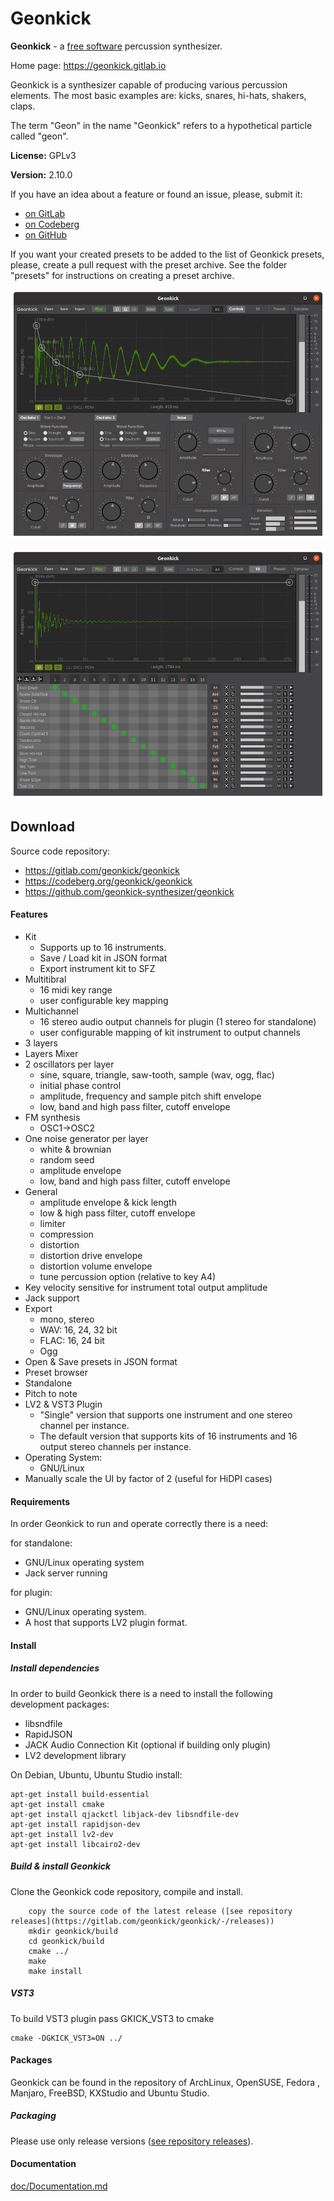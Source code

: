 # Geonkick

**Geonkick** - a [free software](https://www.gnu.org/philosophy/free-sw.en.html) percussion synthesizer.

Home page: https://geonkick.gitlab.io

Geonkick is a synthesizer capable of producing various percussion elements.
The most basic examples are: kicks, snares, hi-hats, shakers, claps.

The term "Geon" in the name "Geonkick" refers to a hypothetical particle called "geon".

**License:** GPLv3

**Version:** 2.10.0

If you have an idea about a feature or found an issue, please, submit it:

- [on GitLab](https://gitlab.com/geonkick/geonkick/issues)
- [on Codeberg](https://codeberg.org/geonkick/geonkick/issues)
- [on GitHub](https://github.com/Geonkick-Synthesizer/geonkick/issues)

If you want your created presets to be added to the list of Geonkick presets, please, create a pull request
with the preset archive.
See the folder "presets" for instructions on creating a preset archive.

![Screenshot](data/screenshot.png)

![Screenshot](data/screenshot_kit.png)

## Download

Source code repository:

- https://gitlab.com/geonkick/geonkick
- https://codeberg.org/geonkick/geonkick
- https://github.com/geonkick-synthesizer/geonkick

#### Features

* Kit
   - Supports up to 16 instruments.
   - Save / Load kit in JSON format
   - Export instrument kit to SFZ
* Multitibral
   - 16 midi key range
   - user configurable key mapping
* Multichannel
   - 16 stereo audio output channels for plugin (1 stereo for standalone)
   - user configurable mapping of kit instrument to output channels
* 3 layers
* Layers Mixer
* 2 oscillators per layer
     - sine, square, triangle, saw-tooth, sample (wav, ogg, flac)
     - initial phase control
     - amplitude, frequency and sample pitch shift envelope
     - low, band and high pass filter, cutoff envelope
* FM synthesis
     - OSC1->OSC2
* One noise generator per layer
     - white & brownian
     - random seed
     - amplitude envelope
     - low, band and high pass filter, cutoff envelope
* General
     - amplitude envelope & kick length
     - low & high pass filter, cutoff envelope
     - limiter
     - compression
     - distortion
     - distortion drive envelope
     - distortion volume envelope
     - tune percussion option (relative to key A4)
* Key velocity sensitive for instrument total output amplitude
* Jack support
* Export
     - mono, stereo
     - WAV: 16, 24, 32 bit
     - FLAC: 16, 24 bit
     - Ogg
* Open & Save presets in JSON format
* Preset browser
* Standalone
* Pitch to note
* LV2 & VST3 Plugin
     - "Single" version that supports one
       instrument and one stereo channel per instance.
     - The default version that supports kits of 16 instruments
       and 16 output stereo channels per instance.
* Operating System:
     - GNU/Linux
* Manually scale the UI by factor of 2 (useful for HiDPI cases)

#### Requirements

In order Geonkick to run and operate correctly there is a need:

for standalone:

* GNU/Linux operating system
* Jack server running

for plugin:

 * GNU/Linux operating system.
 * A host that supports LV2 plugin format.

#### Install

##### Install dependencies

In order to build Geonkick there is a need to install
the following development packages:

* libsndfile
* RapidJSON
* JACK Audio Connection Kit (optional if building only plugin)
* LV2 development library

On Debian, Ubuntu, Ubuntu Studio install:

    apt-get install build-essential
    apt-get install cmake
    apt-get install qjackctl libjack-dev libsndfile-dev
    apt-get install rapidjson-dev
    apt-get install lv2-dev
    apt-get install libcairo2-dev

##### Build & install Geonkick

Clone the Geonkick code repository, compile and install.

        copy the source code of the latest release ([see repository releases](https://gitlab.com/geonkick/geonkick/-/releases))
        mkdir geonkick/build
        cd geonkick/build
        cmake ../
        make
        make install

##### VST3

To build VST3 plugin pass GKICK_VST3 to cmake

    cmake -DGKICK_VST3=ON ../

#### Packages

Geonkick can be found in the repository of ArchLinux, OpenSUSE, Fedora
, Manjaro, FreeBSD, KXStudio and Ubuntu Studio.

##### Packaging

Please use only release versions ([see repository releases](https://gitlab.com/geonkick/geonkick/-/releases)).

#### Documentation

 [doc/Documentation.md](doc/Documentation.md)
